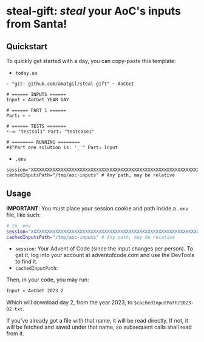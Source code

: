 # steal-gift: _steal_ your AoC's inputs from Santa!

## Quickstart
To quickly get started with a day, you can copy-paste this template:

- `today.ua`
```
~ "git: github.com/amatgil/steal-gift" ~ AoCGet

# ====== INPUTS ======
Input ← AoCGet YEAR DAY

# ====== PART 1 ======
Part₁ ← ∘

# ====== TESTS =======
⍤⤙≍ "testsol1" Part₁ "testcase1"

# ======== RUNNING ========
#$"Part one solution is: '_'" Part₁ Input
```
- `.env`
```
session="XXXXXXXXXXXXXXXXXXXXXXXXXXXXXXXXXXXXXXXXXXXXXXXXXXXXXXXXXXXXXXXXXXXXXXXXXXXXXXXXXXXXXXXXXXXXXXXXXXXXXXXXXXXXXXXXXXXXXXXXXXXXXXXX"
cachedInputsPath="/tmp/aoc-inputs" # Any path, may be relative
```

## Usage
**IMPORTANT**: You must place your session cookie and path inside a `.env` file, like such:
```sh
# In .env
session="XXXXXXXXXXXXXXXXXXXXXXXXXXXXXXXXXXXXXXXXXXXXXXXXXXXXXXXXXXXXXXXXXXXXXXXXXXXXXXXXXXXXXXXXXXXXXXXXXXXXXXXXXXXXXXXXXXXXXXXXXXXXXXXX"
cachedInputsPath="/tmp/aoc-inputs" # Any path, may be relative
```

- `session`: Your Advent of Code (since the input changes per person). To get it, log into your account at adventofcode.com and use the DevTools to find it.
- `cachedInputPath`:

Then, in your code, you may run:
```sh
Input ← AoCGet 2023 2
```
Which will download day 2, from the year 2023, to `$cachedInputPath/2023-02.txt`.

If you've already got a file with that name, it will be read directly. If not, it will be fetched
and saved under that name, so subsequent calls shall read from it.
